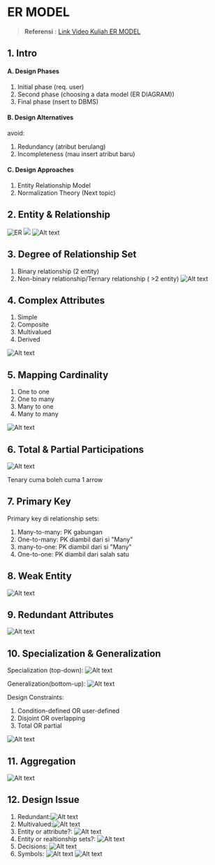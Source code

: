 
# ER MODEL

> **Referensi** : [Link Video Kuliah ER MODEL](https://youtube.com/playlist?list=PLoJAIIF7j9weUPGKl_0r3aEAalkurlXOH)

## 1. Intro

#### A. Design Phases

1. Initial phase (req. user)
2. Second phase (choosing a data model (ER DIAGRAM))
3. Final phase (nsert to DBMS)

#### B. Design Alternatives
avoid:  
1. Redundancy (atribut berulang)
2. Incompleteness (mau insert atribut baru)

#### C. Design Approaches

1. Entity Relationship Model
2. Normalization Theory (Next topic)

## 2. Entity & Relationship

![ER](image.png)
![](image-1.png)
![Alt text](image-2.png)

## 3. Degree of Relationship Set

1. Binary relationship (2 entity)
2. Non-binary relationship/Ternary relationship ( >2 entity)
![Alt text](image-3.png)

## 4. Complex Attributes

1. Simple
2. Composite
3. Multivalued
4. Derived  

![Alt text](image-5.png)

## 5. Mapping Cardinality

1. One to one
2. One to many
3. Many to one
4. Many to many  

![Alt text](image-6.png)

## 6. Total & Partial Participations

![Alt text](image-7.png)

Tenary cuma boleh cuma 1 arrow

## 7. Primary Key

Primary key di relationship sets:  
1. Many-to-many: PK gabungan
2. One-to-many: PK diambil dari si "Many"
3. many-to-one: PK diambil dari si "Many"
4. One-to-one: PK diambil dari salah satu

## 8. Weak Entity
![Alt text](image-8.png)

## 9. Redundant Attributes

![Alt text](image-9.png)

## 10. Specialization & Generalization

Specialization (top-down):
![Alt text](image-10.png)

Generalization(bottom-up):
![Alt text](image-11.png)


Design Constraints:
1. Condition-defined OR user-defined
2. Disjoint OR overlapping
3. Total OR partial
   
![Alt text](image-14.png)

## 11. Aggregation

![Alt text](image-15.png)

## 12. Design Issue

1. Redundant:![Alt text](image-16.png)
2. Multivalued:![Alt text](image-17.png)
3. Entity or attribute?: ![Alt text](image-18.png)
4. Entity or realtionship sets?: ![Alt text](image-19.png)
5. Decisions: ![Alt text](image-20.png)
6. Symbols: ![Alt text](image-21.png) ![Alt text](image-23.png)
   